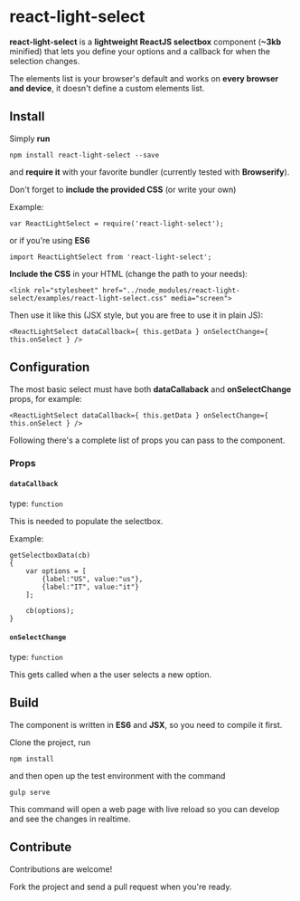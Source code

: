# react-light-select

**react-light-select** is a **lightweight ReactJS selectbox** component (**~3kb** minified) that lets you define your options and a callback for when the selection changes.

The elements list is your browser's default and works on **every browser and device**, it doesn't define a custom elements list.



## Install

Simply **run**

    npm install react-light-select --save

and **require it** with your favorite bundler (currently tested with **Browserify**).

Don't forget to **include the provided CSS** (or write your own)

Example:

    var ReactLightSelect = require('react-light-select');

or if you're using **ES6**

    import ReactLightSelect from 'react-light-select';

**Include the CSS** in your HTML (change the path to your needs):

    <link rel="stylesheet" href="../node_modules/react-light-select/examples/react-light-select.css" media="screen">

Then use it like this (JSX style, but you are free to use it in plain JS):

    <ReactLightSelect dataCallback={ this.getData } onSelectChange={ this.onSelect } />


## Configuration

The most basic select must have both **dataCallaback** and **onSelectChange** props, for example:

    <ReactLightSelect dataCallback={ this.getData } onSelectChange={ this.onSelect } />
    
Following there's a complete list of props you can pass to the component.
    
### Props   

#### `dataCallback`

type: `function`

This is needed to populate the selectbox.

Example:

    getSelectboxData(cb)
    {
        var options = [
            {label:"US", value:"us"},
            {label:"IT", value:"it"}
        ];

        cb(options);
    }

#### `onSelectChange`

type: `function`

This gets called when a the user selects a new option.


## Build

The component is written in **ES6** and **JSX**, so you need to compile it first.

Clone the project, run

    npm install

and then open up the test environment with the command

    gulp serve

This command will open a web page with live reload so you can develop and see the changes in realtime.


## Contribute

Contributions are welcome!

Fork the project and send a pull request when you're ready.
